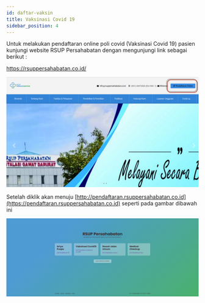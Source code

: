 ```yaml
---
id: daftar-vaksin
title: Vaksinasi Covid 19
sidebar_position: 4
---
```

Untuk melakukan pendaftaran online poli covid (Vaksinasi Covid 19) pasien kunjungi website RSUP Persahabatan dengan
mengunjungi link sebagai berikut :

<https://rsuppersahabatan.co.id/>

![website rs persahabatan](website-rspersahabatan.png "website rs persahabatan")

Setelah diklik akan menuju [http://pendaftaran.rsuppersahabatan.co.id](https://pendaftaran.rsuppersahabatan.co.id) seperti pada gambar dibawah ini

![pendaftaran online](pendaftaran-rsuppersahabatan.png "pendaftaran online")